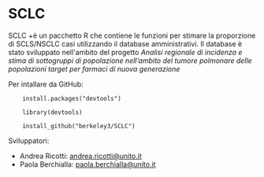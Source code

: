 # SCLC

SCLC +è un pacchetto R che contiene le funzioni per stimare la proporzione di SCLS/NSCLC casi utilizzando il database amministrativi. Il database è stato sviluppato nell'ambito del progetto _Analisi regionale di incidenza e stima di sottogruppi di popolazione nell’ambito del tumore polmonare delle popolazioni target per farmaci di nuova generazione_

Per intallare da GitHub:

        install.packages("devtools")
    
        library(devtools)
    
        install_github("berkeley3/SCLC")

Sviluppatori:
- Andrea Ricotti: andrea.ricotti@unito.it
- Paola Berchialla: paola.berchialla@unito.it

